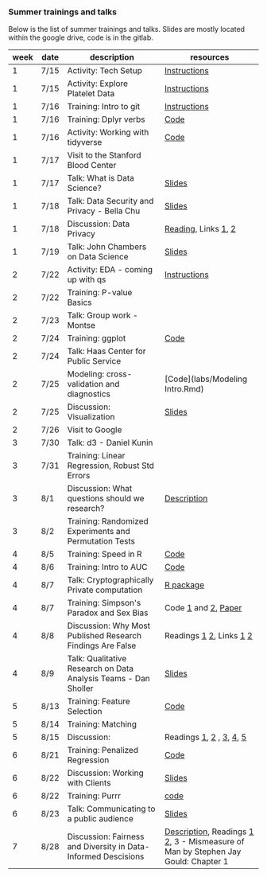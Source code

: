 


### Summer trainings and talks

Below is the list of summer trainings and talks.
Slides are mostly located within the google drive, code is in the gitlab. 

| week | date  | description   | resources |
| ---- | ----- | ---------------- |  ---------------- |
|  1   | 7/15  | Activity: Tech Setup | [Instructions](resources/tech_setup/technical_setup.md) |
|  1   | 7/15 |  Activity: Explore Platelet Data | [Instructions](w1_w2/week1/day_0715.md) |
|  1   |  7/16 | Training: Intro to git | [Instructions](resources/reference/git_gitlab.md) |  
|  1   | 7/16  | Training: Dplyr verbs | [Code](labs/the-5-verbs-of_dplyr) |
|  1   | 7/16  | Activity: Working with tidyverse | [Code](labs/tidyr_intro.Rmd) | 
|  1   |  7/17 | Visit to the Stanford Blood Center | |
|  1   |  7/17 | Talk: What is Data Science? | [Slides](https://drive.google.com/open?id=1cPBpHH3jWXCMJqTCRk2nX8knMCf9eFrq) |
|  1   | 7/18 | Talk: Data Security and Privacy - Bella Chu | [Slides](https://drive.google.com/open?id=1rKkQNHyfs5Yor7EwyIqpktUYuXAS2xrB) |
|  1   | 7/18 | Discussion: Data Privacy | [Reading](https://drive.google.com/open?id=1xQclT7sqDTK2jc_ZtF3vDmzndiE6onk6), Links [1](https://journals.plos.org/ploscompbiol/article?id=10.1371/journal.pcbi.1005399), [2](http://helper.ipam.ucla.edu/publications/pbd2018/pbd2018_14892.pdf)|
|  1 | 7/19 | Talk: John Chambers on Data Science | [Slides](https://drive.google.com/open?id=1bXN0A3_4Q6hXnQzc8IWM-8gIS-moJYND)|
|  2 |  7/22 | Activity: EDA - coming up with qs | [Instructions](w1_w2/week2/day_0722.md) |
|  2   |  7/22 | Training: P-value Basics | |
|  2   |  7/23 | Talk: Group work - Montse | |
|  2  | 7/24 | Training: ggplot | [Code](labs/ggplot_session_07_24.Rmd) |
|  2  | 7/24 | Talk: Haas Center for Public Service | |
|  2 | 7/25 | Modeling: cross-validation and diagnostics | [Code](labs/Modeling Intro.Rmd) |
|  2 | 7/25 | Discussion: Visualization | [Slides](https://drive.google.com/open?id=19KPlfZJdBnxY833cjkgy0c8j6oVQ6qWR) |
| 2 | 7/26 | Visit to Google | |
| 3 | 7/30 | Talk: d3 - Daniel Kunin |  |
| 3 | 7/31 | Training: Linear Regression, Robust Std Errors | | 
| 3 | 8/1 | Discussion: What questions should we research? | [Description](labs/questions_to_research.md) | 
| 3 | 8/2 | Training: Randomized Experiments and Permutation Tests | |
| 4 | 8/5 | Training: Speed in R |  [Code](labs/speed.Rmd) |
| 4 | 8/6 | Training: Intro to AUC | [Code](labs/auc_imbalanced.Rmd)
| 4 | 8/7 | Talk: Cryptographically Private computation | [R package](https://github.com/bnaras/homomorpheR) |
| 4 | 8/7 | Training: Simpson's Paradox and Sex Bias | Code [1](labs/berkeley.R) and [2](https://github.com/stenhaug/teachR/blob/master/dssg_example_code/berkeley.R), [Paper](https://journals.plos.org/plosmedicine/article?id=10.1371/journal.pmed.0020124) |
| 4 | 8/8 | Discussion: Why Most Published Research Findings Are False | Readings [1](https://journals.plos.org/plosmedicine/article?id=10.1371/journal.pmed.0020124) [2](https://xkcd.com/882/), Links [1](https://en.wikipedia.org/wiki/Reproducibility_Project#cite_note-8 ) [2](https://80000hours.org/psychology-replication-quiz/) |
| 4 | 8/9 | Talk: Qualitative Research on Data Analysis Teams - Dan Sholler | [Slides](https://drive.google.com/open?id=1OiM3bZUbmaAPNBYmHVsjQkw5i9KOiPx5) |
| 5 | 8/13 | Training: Feature Selection | [Code](labs/var_selection.Rmd) |
| 5 | 8/14 | Training: Matching |  |
| 5 | 8/15 | Discussion: | Readings [1](http://www.eugenicsarchive.org/html/eugenics/static/images/260.html), [2](http://www.eugenicsarchive.org/html/eugenics/static/themes/39.html) , [3](https://www.gwern.net/docs/iq/1917-goddard.pdf), [4](https://www.pnas.org/content/pnas/110/15/5802.full.pdf), [5](https://www.pnas.org/content/pnas/115/16/E3635) |
| 6 | 8/21 | Training: Penalized Regression | [Code](labs/penalized_regression.Rmd) |
| 6 | 8/22 | Discussion: Working with Clients | [Slides](https://drive.google.com/open?id=1RSgRitEbOAY-iP4b36-yLV_hBO4ws0lo) |
| 6 | 8/22 | Training: Purrr | [code](labs/try_purrr.Rmd) |
| 6 | 8/23 | Talk: Communicating to a public audience | [Slides](https://drive.google.com/open?id=1UwZYv55xi-XBflsVS0jqNmzXdOTlu_21) |
| 7 | 8/28 | Discussion: Fairness and Diversity in Data-Informed Descisions | [Description](https://drive.google.com/open?id=1WlugrG6aLmBzq3J81L-NynM1ggRDAsnb), Readings  [1](https://journals.sagepub.com/doi/10.1177/096228029700600202) [2](https://royalsocietypublishing.org/doi/full/10.1098/rstb.2015.0119), 3 - Mismeasure of Man by Stephen Jay Gould: Chapter 1|
